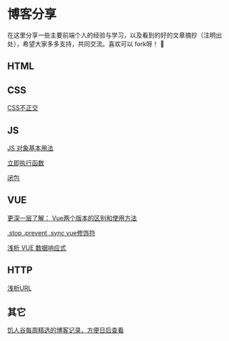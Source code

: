 # 博客分享

在这里分享一些主要前端个人的经验与学习，以及看到的好的文章摘抄（注明出处），希望大家多多支持，共同交流。喜欢可以 fork呀！ :love_letter:

## HTML



## CSS

[CSS不正交](/src/css/css不正交/readme.md)



## JS
[JS 对象基本用法](/src/js/object/object.md)

[立即执行函数](/src/js/IIFE/iife.md)

<!-- [懒加载](src/js/lazyload.md) -->

[闭包](src/js/closure/closure.md)

[](#)



## VUE

[更深一层了解： Vue两个版本的区别和使用方法](/src/vue/vue.js-vueruntime/readme.md)

[.stop .prevent .sync vue修饰符](/src/vue/modifiers/readme.md)

[浅析 VUE 数据响应式](/src/vue/vue-data-reactivity/readme.md)



## HTTP

[浅析URL](/src/http/http-url/url.md)



## 其它

[饥人谷每周精选的博客记录，方便日后查看](/src/other/jrg-good-blog/readme.md)

